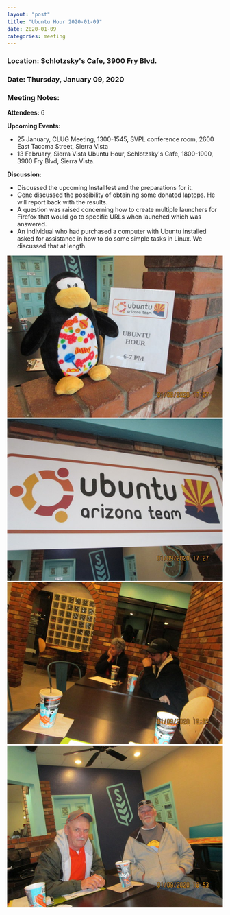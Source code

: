 ```yaml
---
layout: "post"
title: "Ubuntu Hour 2020-01-09"
date: 2020-01-09
categories: meeting
---
```


### Location: Schlotzsky's Cafe, 3900 Fry Blvd.

### Date: Thursday, January 09, 2020

### Meeting Notes:

**Attendees:** 6

**Upcoming Events:**

 * 25 January, CLUG Meeting, 1300-1545, SVPL conference room, 2600 East Tacoma Street, Sierra Vista
 * 13 February, Sierra Vista Ubuntu Hour, Schlotzsky's Cafe, 1800-1900, 3900 Fry Blvd, Sierra Vista.
 
**Discussion:**

 * Discussed the upcoming Installfest and the preparations for it.
 * Gene discussed the possibility of obtaining some donated laptops.  He will report back with the results.
 * A question was raised concerning how to create multiple launchers for Firefox that would go to specific URLs when launched which was answered.
 * An individual who had purchased a computer with Ubuntu installed asked for assistance in how to do some simple tasks in Linux.  We discussed that at length.
 
![alt text](https://raw.githubusercontent.com/CochiseLinuxUsersGroup/CochiseLinuxUsersGroup.github.io/master/images/rsz_sv_ubuntuhour_2020-01-09_1.jpg)
![alt text](https://raw.githubusercontent.com/CochiseLinuxUsersGroup/CochiseLinuxUsersGroup.github.io/master/images/rsz_sv_ubuntuhour_2020-01-09_2.jpg)
![alt text](https://raw.githubusercontent.com/CochiseLinuxUsersGroup/CochiseLinuxUsersGroup.github.io/master/images/rsz_sv_ubuntuhour_2020-01-09_3.jpg)
![alt text](https://raw.githubusercontent.com/CochiseLinuxUsersGroup/CochiseLinuxUsersGroup.github.io/master/images/rsz_sv_ubuntuhour_2020-01-09_5.jpg)
